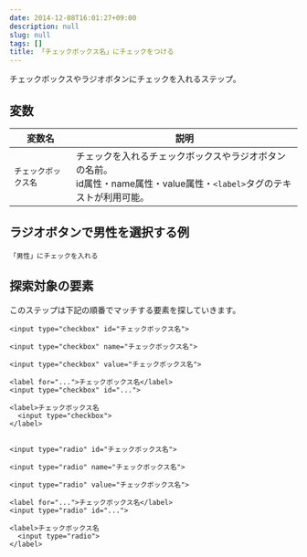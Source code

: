 ```yaml
---
date: 2014-12-08T16:01:27+09:00
description: null
slug: null
tags: []
title: 「チェックボックス名」にチェックをつける
---
```


チェックボックスやラジオボタンにチェックを入れるステップ。

## 変数

変数名 | 説明
------|---------
`チェックボックス名` | チェックを入れるチェックボックスやラジオボタンの名前。<br>id属性・name属性・value属性・`<label>`タグのテキストが利用可能。

## ラジオボタンで男性を選択する例

```
「男性」にチェックを入れる
```

## 探索対象の要素

このステップは下記の順番でマッチする要素を探していきます。

```
<input type="checkbox" id="チェックボックス名">

<input type="checkbox" name="チェックボックス名">

<input type="checkbox" value="チェックボックス名">

<label for="...">チェックボックス名</label>
<input type="checkbox" id="...">

<label>チェックボックス名
  <input type="checkbox">
</label>


<input type="radio" id="チェックボックス名">

<input type="radio" name="チェックボックス名">

<input type="radio" value="チェックボックス名">

<label for="...">チェックボックス名</label>
<input type="radio" id="...">

<label>チェックボックス名
  <input type="radio">
</label>
```

